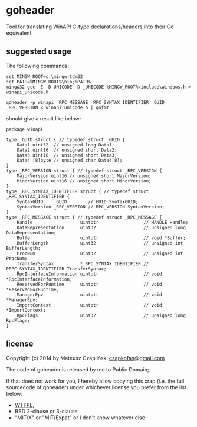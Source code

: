 goheader
========

Tool for translating WinAPI C-type declarations/headers into their Go equivalent

suggested usage
---------------

The following commands:

	set MINGW_ROOT=c:\mingw-tdm32
	set PATH=%MINGW_ROOT%\bin;%PATH%
	mingw32-gcc -E -D UNICODE -D _UNICODE %MINGW_ROOT%\include\windows.h > winapi_unicode.h
	
	goheader -p winapi _RPC_MESSAGE _RPC_SYNTAX_IDENTIFIER _GUID _RPC_VERSION < winapi_unicode.h | gofmt

should give a result like below:

	package winapi
	
	type _GUID struct { // typedef struct _GUID {
		Data1 uint32  // unsigned long Data1;
		Data2 uint16  // unsigned short Data2;
		Data3 uint16  // unsigned short Data3;
		Data4 [8]byte // unsigned char Data4[8];
	}
	type _RPC_VERSION struct { // typedef struct _RPC_VERSION {
		MajorVersion uint16 // unsigned short MajorVersion;
		MinorVersion uint16 // unsigned short MinorVersion;
	}
	type _RPC_SYNTAX_IDENTIFIER struct { // typedef struct _RPC_SYNTAX_IDENTIFIER {
		SyntaxGUID    _GUID        // GUID SyntaxGUID;
		SyntaxVersion _RPC_VERSION // RPC_VERSION SyntaxVersion;
	}
	type _RPC_MESSAGE struct { // typedef struct _RPC_MESSAGE {
		Handle                  uintptr                 // HANDLE Handle;
		DataRepresentation      uint32                  // unsigned long DataRepresentation;
		Buffer                  uintptr                 // void *Buffer;
		BufferLength            uint32                  // unsigned int BufferLength;
		ProcNum                 uint32                  // unsigned int ProcNum;
		TransferSyntax          *_RPC_SYNTAX_IDENTIFIER // PRPC_SYNTAX_IDENTIFIER TransferSyntax;
		RpcInterfaceInformation uintptr                 // void *RpcInterfaceInformation;
		ReservedForRuntime      uintptr                 // void *ReservedForRuntime;
		ManagerEpv              uintptr                 // void *ManagerEpv;
		ImportContext           uintptr                 // void *ImportContext;
		RpcFlags                uint32                  // unsigned long RpcFlags;
	}

license
-------

Copyright (c) 2014 by Mateusz Czapliński <czapkofan@gmail.com>

The code of goheader is released by me to Public Domain;

If that does not work for you, I hereby allow copying this crap (i.e. the full sourcecode of goheader) under whichever license you prefer from the list below:

  * [WTFPL](https://en.wikipedia.org/wiki/WTFPL),
  * BSD 2-clause or 3-clause,
  * "MIT/X" or "MIT/Expat" or I don't know whatever else.

